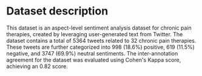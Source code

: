 # Dataset description

This dataset is an aspect-level sentiment analysis dataset for chronic pain therapies, created by leveraging user-generated text from Twitter. The dataset contains a total of 5364 tweets related to 32 chronic pain therapies. These tweets are further categorized into 998 (18.6%) positive, 619 (11.5%) negative, and 3747 (69.9%) neutral sentiments. The inter-annotation agreement for the dataset was evaluated using Cohen's Kappa score, achieving an 0.82 score.
